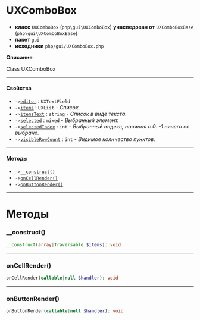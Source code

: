 # UXComboBox

- **класс** `UXComboBox` (`php\gui\UXComboBox`) **унаследован от** `UXComboBoxBase` (`php\gui\UXComboBoxBase`)
- **пакет** `gui`
- **исходники** `php/gui/UXComboBox.php`

**Описание**

Class UXComboBox

---

#### Свойства

- `->`[`editor`](#prop-editor) : `UXTextField`
- `->`[`items`](#prop-items) : `UXList` - _Список._
- `->`[`itemsText`](#prop-itemstext) : `string` - _Список в виде текста._
- `->`[`selected`](#prop-selected) : `mixed` - _Выбранный элемент._
- `->`[`selectedIndex`](#prop-selectedindex) : `int` - _Выбранный индекс, начиная с 0.
-1 ничего не выбрано._
- `->`[`visibleRowCount`](#prop-visiblerowcount) : `int` - _Видимое количество пунктов._

---

#### Методы

- `->`[`__construct()`](#method-__construct)
- `->`[`onCellRender()`](#method-oncellrender)
- `->`[`onButtonRender()`](#method-onbuttonrender)

---
# Методы

<a name="method-__construct"></a>

### __construct()
```php
__construct(array|Traversable $items): void
```

---

<a name="method-oncellrender"></a>

### onCellRender()
```php
onCellRender(callable|null $handler): void
```

---

<a name="method-onbuttonrender"></a>

### onButtonRender()
```php
onButtonRender(callable|null $handler): void
```